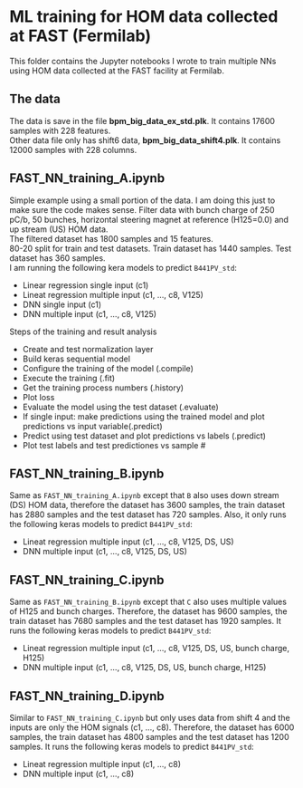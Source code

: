 # ML training for HOM data collected at FAST (Fermilab)
This folder contains the Jupyter notebooks I wrote to train multiple NNs using HOM data collected at the FAST facility at Fermilab.
## The data
The data is save in the file **bpm_big_data_ex_std.plk**. It contains 17600 samples with 228 features.\
Other data file only has shift6 data, **bpm_big_data_shift4.plk**. It contains 12000 samples with 228 columns.
## FAST_NN_training_A.ipynb
Simple example using a small portion of the data. I am doing this just to make sure the code makes sense. Filter data with bunch charge of 250 pC/b, 50 bunches, horizontal steering magnet at reference (H125=0.0) and up stream (US) HOM data.\
The filtered dataset has 1800 samples and 15 features.\
80-20 split for train and test datasets. Train dataset has 1440 samples. Test dataset has 360 samples.\
I am running the following kera models to predict `B441PV_std`:
- Linear regression single input (c1)
- Lineat regression multiple input (c1, ..., c8, V125)
- DNN single input (c1)
- DNN multiple input (c1, ..., c8, V125)

Steps of the training and result analysis
- Create and test normalization layer
- Build keras sequential model
- Configure the training of the model (.compile)
- Execute the training (.fit)
- Get the training process numbers (.history)
- Plot loss
- Evaluate the model using the test dataset (.evaluate)
- If single input: make predictions using the trained model and plot predictions vs input variable(.predict)
- Predict using test dataset and plot predictions vs labels (.predict)
- Plot test labels and test predictiones vs sample #

## FAST_NN_training_B.ipynb
Same as `FAST_NN_training_A.ipynb` except that `B` also uses down stream (DS) HOM data, therefore the dataset has 3600 samples, the train dataset has 2880 samples and the test dataset has 720 samples. Also, it only runs the following keras models to predict `B441PV_std`:
- Lineat regression multiple input (c1, ..., c8, V125, DS, US)
- DNN multiple input (c1, ..., c8, V125, DS, US)

## FAST_NN_training_C.ipynb
Same as `FAST_NN_training_B.ipynb` except that `C` also uses multiple values of H125 and bunch charges. Therefore, the dataset has 9600 samples, the train dataset has 7680 samples and the test dataset has 1920 samples. It runs the following keras models to predict `B441PV_std`:
- Lineat regression multiple input (c1, ..., c8, V125, DS, US, bunch charge, H125)
- DNN multiple input (c1, ..., c8, V125, DS, US, bunch charge, H125)

## FAST_NN_training_D.ipynb
Similar to `FAST_NN_training_C.ipynb` but only uses data from shift 4 and the inputs are only the HOM signals (c1, ..., c8). Therefore, the dataset has 6000 samples, the train dataset has 4800 samples and the test dataset has 1200 samples. It runs the following keras models to predict `B441PV_std`:
- Lineat regression multiple input (c1, ..., c8)
- DNN multiple input (c1, ..., c8)
